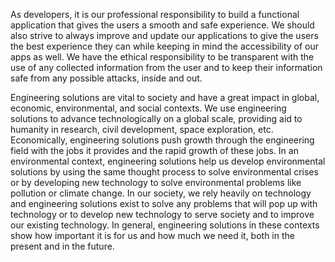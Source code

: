 
As developers, it is our professional responsibility to build a functional application that gives the users a smooth and safe experience. We should also strive to always improve and update our applications to give the users the best experience they can while keeping in mind the accessibility of our apps as well. We have the ethical responsibility to be transparent with the use of any collected information from the user and to keep their information safe from any possible attacks, inside and out. 

Engineering solutions are vital to society and have a great impact in global, economic, environmental, and social contexts. We use engineering solutions to advance technologically on a global scale, providing aid to humanity in research, civil development, space exploration, etc. Economically, engineering solutions push growth through the engineering field with the jobs it provides and the rapid growth of these jobs. In an environmental context, engineering solutions help us develop environmental solutions by using the same thought process to solve environmental crises or by developing new technology to solve environmental problems like pollution or climate change. In our society, we rely heavily on technology and engineering solutions exist to solve any problems that will pop up with technology or to develop new technology to serve society and to improve our existing technology. In general, engineering solutions in these contexts show how important it is for us and how much we need it, both in the present and in the future.

